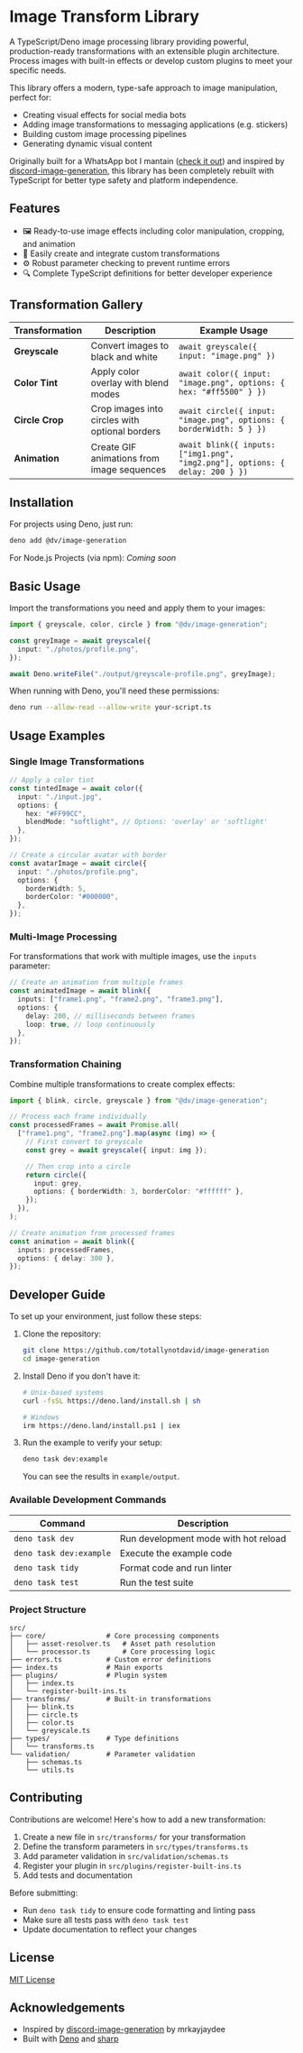 # Image Transform Library

A TypeScript/Deno image processing library providing powerful, production-ready transformations with an extensible plugin architecture. Process images with built-in effects or develop custom plugins to meet your specific needs.

This library offers a modern, type-safe approach to image manipulation, perfect for:

- Creating visual effects for social media bots
- Adding image transformations to messaging applications (e.g. stickers)
- Building custom image processing pipelines
- Generating dynamic visual content

Originally built for a WhatsApp bot I mantain ([check it out](https://github.com/totallynotdavid/WhatsAppBot)) and inspired by [discord-image-generation](https://www.npmjs.com/package/discord-image-generation), this library has been completely rebuilt with TypeScript for better type safety and platform independence.

## Features

- 🖼️ Ready-to-use image effects including color manipulation, cropping, and animation
- 🧩 Easily create and integrate custom transformations
- ⚙️ Robust parameter checking to prevent runtime errors
- 🔍 Complete TypeScript definitions for better developer experience

## Transformation Gallery

| Transformation  | Description                                    | Example Usage                                                                |
| --------------- | ---------------------------------------------- | ---------------------------------------------------------------------------- |
| **Greyscale**   | Convert images to black and white              | `await greyscale({ input: "image.png" })`                                    |
| **Color Tint**  | Apply color overlay with blend modes           | `await color({ input: "image.png", options: { hex: "#ff5500" } })`           |
| **Circle Crop** | Crop images into circles with optional borders | `await circle({ input: "image.png", options: { borderWidth: 5 } })`          |
| **Animation**   | Create GIF animations from image sequences     | `await blink({ inputs: ["img1.png", "img2.png"], options: { delay: 200 } })` |

## Installation

For projects using Deno, just run:

```bash
deno add @dv/image-generation
```

For Node.js Projects (via npm): _Coming soon_

## Basic Usage

Import the transformations you need and apply them to your images:

```typescript
import { greyscale, color, circle } from "@dv/image-generation";

const greyImage = await greyscale({
  input: "./photos/profile.png",
});

await Deno.writeFile("./output/greyscale-profile.png", greyImage);
```

When running with Deno, you'll need these permissions:

```bash
deno run --allow-read --allow-write your-script.ts
```

## Usage Examples

### Single Image Transformations

```typescript
// Apply a color tint
const tintedImage = await color({
  input: "./input.jpg",
  options: {
    hex: "#FF99CC",
    blendMode: "softlight", // Options: 'overlay' or 'softlight'
  },
});

// Create a circular avatar with border
const avatarImage = await circle({
  input: "./photos/profile.png",
  options: {
    borderWidth: 5,
    borderColor: "#000000",
  },
});
```

### Multi-Image Processing

For transformations that work with multiple images, use the `inputs` parameter:

```typescript
// Create an animation from multiple frames
const animatedImage = await blink({
  inputs: ["frame1.png", "frame2.png", "frame3.png"],
  options: {
    delay: 200, // milliseconds between frames
    loop: true, // loop continuously
  },
});
```

### Transformation Chaining

Combine multiple transformations to create complex effects:

```typescript
import { blink, circle, greyscale } from "@dv/image-generation";

// Process each frame individually
const processedFrames = await Promise.all(
  ["frame1.png", "frame2.png"].map(async (img) => {
    // First convert to greyscale
    const grey = await greyscale({ input: img });

    // Then crop into a circle
    return circle({
      input: grey,
      options: { borderWidth: 3, borderColor: "#ffffff" },
    });
  }),
);

// Create animation from processed frames
const animation = await blink({
  inputs: processedFrames,
  options: { delay: 300 },
});
```

## Developer Guide

To set up your environment, just follow these steps:

1. Clone the repository:

   ```bash
   git clone https://github.com/totallynotdavid/image-generation
   cd image-generation
   ```

2. Install Deno if you don't have it:

   ```bash
   # Unix-based systems
   curl -fsSL https://deno.land/install.sh | sh

   # Windows
   irm https://deno.land/install.ps1 | iex
   ```

3. Run the example to verify your setup:

   ```bash
   deno task dev:example
   ```

   You can see the results in `example/output`.

### Available Development Commands

| Command                 | Description                          |
| ----------------------- | ------------------------------------ |
| `deno task dev`         | Run development mode with hot reload |
| `deno task dev:example` | Execute the example code             |
| `deno task tidy`        | Format code and run linter           |
| `deno task test`        | Run the test suite                   |

### Project Structure

```
src/
├── core/               # Core processing components
│   ├── asset-resolver.ts   # Asset path resolution
│   └── processor.ts        # Core processing logic
├── errors.ts           # Custom error definitions
├── index.ts            # Main exports
├── plugins/            # Plugin system
│   ├── index.ts
│   └── register-built-ins.ts
├── transforms/         # Built-in transformations
│   ├── blink.ts
│   ├── circle.ts
│   ├── color.ts
│   └── greyscale.ts
├── types/              # Type definitions
│   └── transforms.ts
└── validation/         # Parameter validation
    ├── schemas.ts
    └── utils.ts
```

## Contributing

Contributions are welcome! Here's how to add a new transformation:

1. Create a new file in `src/transforms/` for your transformation
2. Define the transform parameters in `src/types/transforms.ts`
3. Add parameter validation in `src/validation/schemas.ts`
4. Register your plugin in `src/plugins/register-built-ins.ts`
5. Add tests and documentation

Before submitting:

- Run `deno task tidy` to ensure code formatting and linting pass
- Make sure all tests pass with `deno task test`
- Update documentation to reflect your changes

## License

[MIT License](LICENSE)

## Acknowledgements

- Inspired by [discord-image-generation](https://www.npmjs.com/package/discord-image-generation) by mrkayjaydee
- Built with [Deno](https://deno.land/) and [sharp](https://sharp.pixelplumbing.com/)
